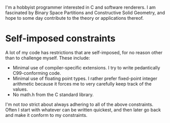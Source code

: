I'm a hobbyist programmer interested in C and software renderers. I am fascinated by Binary Space Partitions and Constructive Solid Geometry, and hope to some day contribute to the theory or applications thereof.



# Self-imposed constraints
A lot of my code has restrictions that are self-imposed, for no reason other than to challenge myself. These include:
- Minimal use of compiler-specific extensions. I try to write pedantically C99-conforming code.
- Minimal use of floating point types. I rather prefer fixed-point integer arithmetic because it forces me to very carefully keep track of the values.
- No math.h from the C standard library.

I'm not *too* strict about always adhering to all of the above constraints. Often I start with whatever can be written quickest, and then later go back and make it conform to my constraints.

<!---
SmickDibbly/SmickDibbly is a ✨ special ✨ repository because its `README.md` (this file) appears on your GitHub profile.
You can click the Preview link to take a look at your changes.
--->
